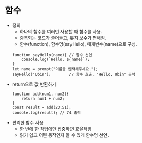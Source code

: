 # **함수**
* 정의
    - 하나의 함수를 여러번 사용할 때 함수를 사용.
    - 중복되는 코드가 줄어들고, 유지 보수가 편해짐.
    - 함수(function), 함수명(sayHello), 매개변수(name)으로 구성.
    ```JS 
    function sayHello(name){ // 함수 선언
        console.log(`Hello, ${name}`); 
    }
    let name = prompt("이름을 입력해주세요.");
    sayHello('Ubin');        // 함수 호출, "Hello, Ubin" 출력
    ```
* return으로 값 반환하기
    ```JS
    function add(num1, num2){
        return num1 + num2;
    }
    const result = add(23,51);
    console.log(result); // 74 출력
    ```
* 편리한 함수 사용
    - 한 번에 한 작업에만 집중하면 효율적임
    - 읽기 쉽고 어떤 동작인지 알 수 있게 함수명 선언.
